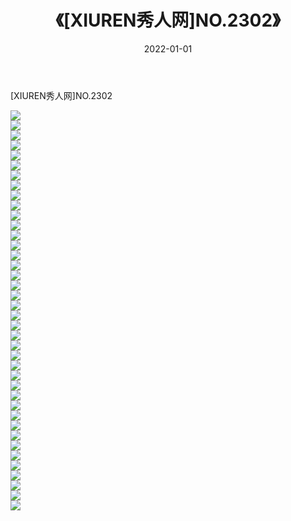 ﻿---
layout: post
title:  《[XIUREN秀人网]NO.2302》
date:   2022-01-01
img: http://pic.660000.xyz/1:/秀人网/秀人网第03部分/[XIUREN秀人网]NO.2302/000.jpg
categories: [美女, 清纯, 唯美]
---

[XIUREN秀人网]NO.2302

 ![](http://pic.660000.xyz/1:/秀人网/秀人网第03部分/[XIUREN秀人网]NO.2302/001.jpg) <br>![](http://pic.660000.xyz/1:/秀人网/秀人网第03部分/[XIUREN秀人网]NO.2302/002.jpg) <br>![](http://pic.660000.xyz/1:/秀人网/秀人网第03部分/[XIUREN秀人网]NO.2302/003.jpg) <br>![](http://pic.660000.xyz/1:/秀人网/秀人网第03部分/[XIUREN秀人网]NO.2302/004.jpg) <br>![](http://pic.660000.xyz/1:/秀人网/秀人网第03部分/[XIUREN秀人网]NO.2302/005.jpg) <br>![](http://pic.660000.xyz/1:/秀人网/秀人网第03部分/[XIUREN秀人网]NO.2302/006.jpg) <br>![](http://pic.660000.xyz/1:/秀人网/秀人网第03部分/[XIUREN秀人网]NO.2302/007.jpg) <br>![](http://pic.660000.xyz/1:/秀人网/秀人网第03部分/[XIUREN秀人网]NO.2302/008.jpg) <br>![](http://pic.660000.xyz/1:/秀人网/秀人网第03部分/[XIUREN秀人网]NO.2302/009.jpg) <br>![](http://pic.660000.xyz/1:/秀人网/秀人网第03部分/[XIUREN秀人网]NO.2302/010.jpg) <br>![](http://pic.660000.xyz/1:/秀人网/秀人网第03部分/[XIUREN秀人网]NO.2302/011.jpg) <br>![](http://pic.660000.xyz/1:/秀人网/秀人网第03部分/[XIUREN秀人网]NO.2302/012.jpg) <br>![](http://pic.660000.xyz/1:/秀人网/秀人网第03部分/[XIUREN秀人网]NO.2302/013.jpg) <br>![](http://pic.660000.xyz/1:/秀人网/秀人网第03部分/[XIUREN秀人网]NO.2302/014.jpg) <br>![](http://pic.660000.xyz/1:/秀人网/秀人网第03部分/[XIUREN秀人网]NO.2302/015.jpg) <br>![](http://pic.660000.xyz/1:/秀人网/秀人网第03部分/[XIUREN秀人网]NO.2302/016.jpg) <br>![](http://pic.660000.xyz/1:/秀人网/秀人网第03部分/[XIUREN秀人网]NO.2302/017.jpg) <br>![](http://pic.660000.xyz/1:/秀人网/秀人网第03部分/[XIUREN秀人网]NO.2302/018.jpg) <br>![](http://pic.660000.xyz/1:/秀人网/秀人网第03部分/[XIUREN秀人网]NO.2302/019.jpg) <br>![](http://pic.660000.xyz/1:/秀人网/秀人网第03部分/[XIUREN秀人网]NO.2302/020.jpg) <br>![](http://pic.660000.xyz/1:/秀人网/秀人网第03部分/[XIUREN秀人网]NO.2302/021.jpg) <br>![](http://pic.660000.xyz/1:/秀人网/秀人网第03部分/[XIUREN秀人网]NO.2302/022.jpg) <br>![](http://pic.660000.xyz/1:/秀人网/秀人网第03部分/[XIUREN秀人网]NO.2302/023.jpg) <br>![](http://pic.660000.xyz/1:/秀人网/秀人网第03部分/[XIUREN秀人网]NO.2302/024.jpg) <br>![](http://pic.660000.xyz/1:/秀人网/秀人网第03部分/[XIUREN秀人网]NO.2302/025.jpg) <br>![](http://pic.660000.xyz/1:/秀人网/秀人网第03部分/[XIUREN秀人网]NO.2302/026.jpg) <br>![](http://pic.660000.xyz/1:/秀人网/秀人网第03部分/[XIUREN秀人网]NO.2302/027.jpg) <br>![](http://pic.660000.xyz/1:/秀人网/秀人网第03部分/[XIUREN秀人网]NO.2302/028.jpg) <br>![](http://pic.660000.xyz/1:/秀人网/秀人网第03部分/[XIUREN秀人网]NO.2302/029.jpg) <br>![](http://pic.660000.xyz/1:/秀人网/秀人网第03部分/[XIUREN秀人网]NO.2302/030.jpg) <br>![](http://pic.660000.xyz/1:/秀人网/秀人网第03部分/[XIUREN秀人网]NO.2302/031.jpg) <br>![](http://pic.660000.xyz/1:/秀人网/秀人网第03部分/[XIUREN秀人网]NO.2302/032.jpg) <br>![](http://pic.660000.xyz/1:/秀人网/秀人网第03部分/[XIUREN秀人网]NO.2302/033.jpg) <br>![](http://pic.660000.xyz/1:/秀人网/秀人网第03部分/[XIUREN秀人网]NO.2302/034.jpg) <br>![](http://pic.660000.xyz/1:/秀人网/秀人网第03部分/[XIUREN秀人网]NO.2302/035.jpg) <br>![](http://pic.660000.xyz/1:/秀人网/秀人网第03部分/[XIUREN秀人网]NO.2302/036.jpg) <br>![](http://pic.660000.xyz/1:/秀人网/秀人网第03部分/[XIUREN秀人网]NO.2302/037.jpg) <br>![](http://pic.660000.xyz/1:/秀人网/秀人网第03部分/[XIUREN秀人网]NO.2302/038.jpg) <br>![](http://pic.660000.xyz/1:/秀人网/秀人网第03部分/[XIUREN秀人网]NO.2302/039.jpg) <br>![](http://pic.660000.xyz/1:/秀人网/秀人网第03部分/[XIUREN秀人网]NO.2302/040.jpg) <br>